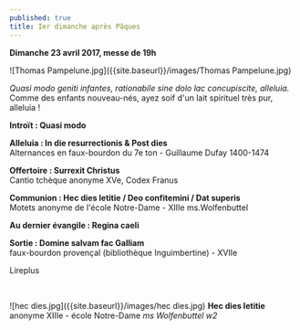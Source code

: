 ```yaml
---
published: true
title: Ier dimanche après Pâques
---
```

**Dimanche 23 avril 2017, messe de 19h**

![Thomas Pampelune.jpg]({{site.baseurl}}/images/Thomas Pampelune.jpg)

*Quasi modo geniti infantes, rationabile sine dolo lac concupiscite, alleluia.*  
Comme des enfants nouveau-nés, ayez soif d'un lait spirituel très pur, alleluia !


**Introït : Quasi modo**

**Alleluia : In die resurrectionis & Post dies**  
Alternances en faux-bourdon du 7e ton - Guillaume Dufay 1400-1474

**Offertoire : Surrexit Christus**  
Cantio tchèque anonyme XVe, Codex Franus

**Communion : Hec dies letitie / Deo confitemini / Dat superis**  
Motets anonyme de l'école Notre-Dame - XIIIe ms.Wolfenbuttel

**Au dernier évangile : Regina caeli**  

**Sortie : Domine salvam fac Galliam**  
faux-bourdon provençal (bibliothèque Inguimbertine) - XVIIe


Lireplus

&nbsp;

![hec dies.jpg]({{site.baseurl}}/images/hec dies.jpg)
**Hec dies letitie** anonyme XIIIe - école Notre-Dame *ms Wolfenbuttel w2*
